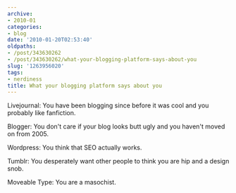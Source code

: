 ```yaml
---
archive:
- 2010-01
categories:
- blog
date: '2010-01-20T02:53:40'
oldpaths:
- /post/343630262
- /post/343630262/what-your-blogging-platform-says-about-you
slug: '1263956020'
tags:
- nerdiness
title: What your blogging platform says about you
---
```


Livejournal: You have been blogging since before it was cool and you
probably like fanfiction.

Blogger: You don't care if your blog looks butt ugly and you haven't moved
on from 2005.

Wordpress: You think that SEO actually works.

Tumblr: You desperately want other people to think you are hip and
a design snob.

Moveable Type: You are a masochist.
